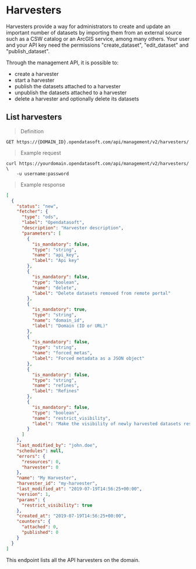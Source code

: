 # Harvesters

Harvesters provide a way for administrators to create and update an important number of datasets by importing them from an external source such as a CSW catalog or an ArcGIS service, among many others.
Your user and your API key need the permissions "create_dataset", "edit_dataset" and "publish_dataset".


Through the management API, it is possible to:

- create a harvester
- start a harvester
- publish the datasets attached to a harvester
- unpublish the datasets attached to a harvester
- delete a harvester and optionally delete its datasets


## List harvesters

> Definition

```HTTP
GET https://{DOMAIN_ID}.opendatasoft.com/api/management/v2/harvesters/
```

> Example request

```shell
curl https://yourdomain.opendatasoft.com/api/management/v2/harvesters/ \
    -u username:password
```

> Example response

```json
[
  {
    "status": "new", 
    "fetcher": {
      "type": "ods",
      "label": "Opendatasoft",
      "description": "Harvester description",
      "parameters": [
        {
          "is_mandatory": false,
          "type": "string",
          "name": "api_key",
          "label": "Api key"
        }, 
        {
          "is_mandatory": false,
          "type": "boolean",
          "name": "delete",
          "label": "Delete datasets removed from remote portal"
        }, 
        {
          "is_mandatory": true,
          "type": "string",
          "name": "domain_id",
          "label": "Domain (ID or URL)"
        }, 
        {
          "is_mandatory": false,
          "type": "string",
          "name": "forced_metas",
          "label": "Forced metadata as a JSON object"
        }, 
        {
          "is_mandatory": false,
          "type": "string",
          "name": "refines",
          "label": "Refines"
        }, 
        {
          "is_mandatory": false, 
          "type": "boolean", 
          "name": "restrict_visibility", 
          "label": "Make the visibility of newly harvested datasets restricted (does not update visibility of existing datasets)"
        }
      ]
    }, 
    "last_modified_by": "john.doe", 
    "schedules": null, 
    "errors": {
      "resources": 0, 
      "harvester": 0
    }, 
    "name": "My Harvester", 
    "harvester_id": "my-harvester", 
    "last_modified_at": "2019-07-19T14:56:25+00:00", 
    "version": 1, 
    "params": {
      "restrict_visibility": true
    }, 
    "created_at": "2019-07-19T14:56:25+00:00", 
    "counters": {
      "attached": 0, 
      "published": 0
    }
  }
]
```

This endpoint lists all the API harvesters on the domain.

